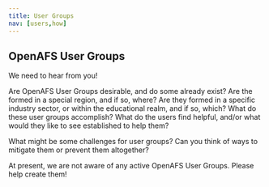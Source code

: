 ```yaml
---
title: User Groups
nav: [users,how]
---
```


## OpenAFS User Groups ##

We need to hear from you!

Are OpenAFS User Groups desirable, and do some already exist?  Are the formed in a special region, and if so, where?  Are they formed in a specific industry sector, or within the educational realm, and if so, which?  What do these user groups accomplish? What do the users find helpful, and/or what would they like to see established to help them?

What might be some challenges for user groups?  Can you think of ways to mitigate them or prevent them altogether?

At present, we are not aware of any active OpenAFS User Groups.  Please help create them!
